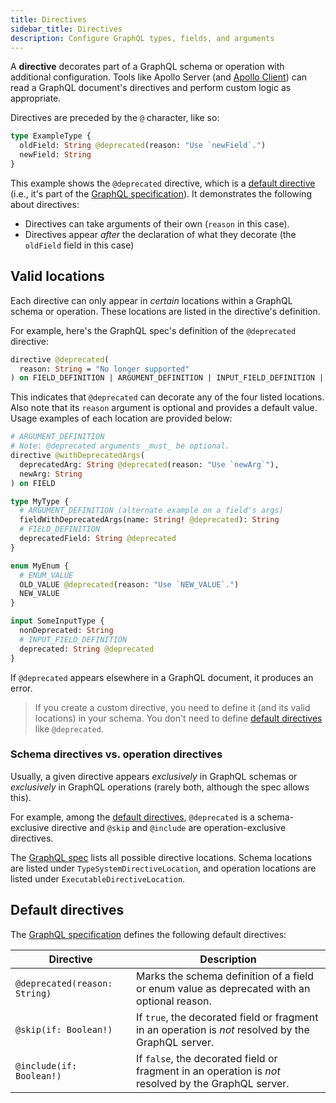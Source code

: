 ```yaml
---
title: Directives
sidebar_title: Directives
description: Configure GraphQL types, fields, and arguments
---
```


A **directive** decorates part of a GraphQL schema or operation with additional configuration. Tools like Apollo Server (and [Apollo Client](/react/local-state/managing-state-with-field-policies/#querying)) can read a GraphQL document's directives and perform custom logic as appropriate.

Directives are preceded by the `@` character, like so:

```graphql {2} title="schema.graphql"
type ExampleType {
  oldField: String @deprecated(reason: "Use `newField`.")
  newField: String
}
```

This example shows the `@deprecated` directive, which is a [default directive](#default-directives) (i.e., it's part of the [GraphQL specification](http://spec.graphql.org/June2018/#sec--deprecated)). It demonstrates the following about directives:

* Directives can take arguments of their own (`reason` in this case).
* Directives appear _after_ the declaration of what they decorate (the `oldField` field in this case)

## Valid locations

Each directive can only appear in _certain_ locations within a GraphQL schema or operation. These locations are listed in the directive's definition.

For example, here's the GraphQL spec's definition of the `@deprecated` directive:

```graphql
directive @deprecated(
  reason: String = "No longer supported"
) on FIELD_DEFINITION | ARGUMENT_DEFINITION | INPUT_FIELD_DEFINITION | ENUM_VALUE
```

This indicates that `@deprecated` can decorate any of the four listed locations. Also note that its `reason` argument is optional and provides a default value. Usage examples of each location are provided below:

```graphql title="schema.graphql"
# ARGUMENT_DEFINITION
# Note: @deprecated arguments _must_ be optional.
directive @withDeprecatedArgs(
  deprecatedArg: String @deprecated(reason: "Use `newArg`"),
  newArg: String
) on FIELD

type MyType {
  # ARGUMENT_DEFINITION (alternate example on a field's args)
  fieldWithDeprecatedArgs(name: String! @deprecated): String
  # FIELD_DEFINITION
  deprecatedField: String @deprecated
}

enum MyEnum {
  # ENUM_VALUE
  OLD_VALUE @deprecated(reason: "Use `NEW_VALUE`.")
  NEW_VALUE
}

input SomeInputType {
  nonDeprecated: String
  # INPUT_FIELD_DEFINITION
  deprecated: String @deprecated
}
```

If `@deprecated` appears elsewhere in a GraphQL document, it produces an error.

> If you create a custom directive, you need to define it (and its valid locations) in your schema. You don't need to define [default directives](#default-directives) like `@deprecated`.

### Schema directives vs. operation directives

Usually, a given directive appears _exclusively_ in GraphQL schemas or _exclusively_ in GraphQL operations (rarely both, although the spec allows this).

For example, among the [default directives](#default-directives), `@deprecated` is a schema-exclusive directive and `@skip` and `@include` are operation-exclusive directives.

The [GraphQL spec](https://spec.graphql.org/June2018/#sec-Type-System.Directives) lists all possible directive locations. Schema locations are listed under `TypeSystemDirectiveLocation`, and operation locations are listed under `ExecutableDirectiveLocation`.

## Default directives

The [GraphQL specification](http://spec.graphql.org/June2018/#sec-Type-System.Directives) defines the following default directives:

| Directive | Description |
|-----------|-------------|
| `@deprecated(reason: String)` | Marks the schema definition of a field or enum value as deprecated with an optional reason. |
| `@skip(if: Boolean!)` | If `true`, the decorated field or fragment in an operation is _not_ resolved by the GraphQL server. |
| `@include(if: Boolean!)` | If `false`, the decorated field or fragment in an operation is _not_ resolved by the GraphQL server. |
